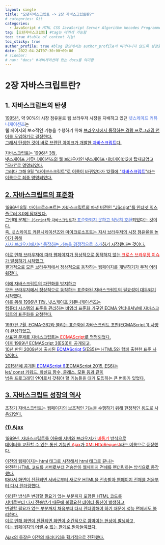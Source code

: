 ```yaml
---
layout: single
title: "모던자바스크립트 -> 2장 자바스크립트란?"
# categories: Git
categories:
  - JavaScript # HTML CSS JavaScript Server Algorithm Wecodes Programmers CS Github Blog
tag: [모던자바스크립트] #tag는 여러개 가능함
toc: true #table of content 기능!
toc_sticky: true
author_profile: true #blog 글안에서는 author_profile이 따라다니지 않도록 설정함
date: 2022-04-24T07:30:00+09:00
# sidebar:
# nav: "docs" #네비게이션에 있는 docs를 의미함
---
```

# 2장 자바스크립트란?
## 1. 자바스크립트의 탄생
<u>1995년</u>, 약 90%의 시장 점유율로 웹 브라우저 시장을 지배하고 있던 <span style="color:royalblue">넷스케이프 커뮤니케이션즈</span>는  
웹 페이지의 보조적인 기능을 수행하기 위해 <u>브라우저에서 동작하는 경량 프로그래밍 언어를 도입</span>하기로 결정한다.  
그래서 탄생한 것이 바로 브렌던 아이크가 개발한 <span style="color:blue">자바스크립트</span>다.  

자바스크립트는 1996년 3월,  
넷스케이프 커뮤니케이션즈의 웹 브라우저인 넷스케이프 내비게이터2에 탑재되었고 "<u>모카</u>"로 명명되었다.  
그러다 그해 9월 "<u>라이브스크립트</u>"로 이름이 바뀌었다가 12월에 "<span style="color:blue">자바스크립트</span>"라는 이름으로 최종 명명되었다.  

## 2. 자바스크립트의 표준화
1996년 8월, 마이크로소프트는 자바스크립트의 파생 버전인 "JScript"를 인터넷 익스플로러 3.0에 탑재했다.  
그런데 문제는 `JScript`와 `자바스크립트`가 <span style="color:royalblue">표준화되지 못하고 적당히 호환</span>되었다는 것이다.  
즉, 넷스케이프 커뮤니케이션즈와 마이크로소프트는 <u>자사 브라우저의 시장 점유율을 높이기 위해</u>  
<span style="color:royalblue">자사 브라우저에서만 동작하는 기능을 경쟁적으로 추가</span>하기 시작했다는 것이다.  

이로 인해 브라우저에 따라 웹페이지가 정상적으로 동작하지 않는 <span style="color:red">크로스 브라우징 이슈</span>가 발생하기 시작했고,  
결과적으로 모든 브라우저에서 정상적으로 동작하는 웹페이지를 개발하기가 무척 어려워졌다.  

이에 자바스크립트의 파편화를 방지하고  
모든 브라우저에서 정상적으로 동작하는 표준화된 자바스크립트의 필요성이 대두되기 시작했다.  
이를 위해 1996년 11월, 넷스케이프 커뮤니케이션즈는  
컴퓨터 시스템의 표준을 관리하는 비영리 표준화 기구인 ECMA 인터내셔널에 자바스크립트의 표준화를 요청한다.  

1997년 7월, ECMA-262라 불리는 표준화된 자바스크립트 초판(ECMAScript 1) 사양이 완성되었고,  
상표권 문제로 자바스크립트는 <span style="color:red">ECMAScript</span>로 명명되었다.  
이후 1999년 ECMAScript 3(ES3)이 공개되고,  
10년 만인 <u>2009년에 출시된</u> <span style="color:blue">ECMAScript 5</span>(ES5)는 HTML5와 함께 출현한 표준 사양이다.  

<u>2015년에 공개된</u> <span style="color:blue">ECMAScript 6</span>(ECMAScript 2015, ES6)는  
<u>let/ const 키워드, 화살표 함수, 클래스, 모듈</u> 등과 같이  
범용 프로그래밍 언어로서 갖춰야 할 기능들을 대거 도입하는 큰 변화가 있었다.  

## 3. 자바스크립트 성장의 역사
초창기 자바스크립트는 웹페이지의 보조적인 기능을 수행하기 위해 한정적인 용도로 사용되었다.  

### (1) Ajax
1999년, 자바스크립트를 이용해 서버와 브라우저가 <span style="color:red">비동기</span> 방식으로  
데이터를 교환할 수 있는 통신 기능인 <span style="color:red">Ajax</span>가 <span style="color:red">XMLHttpRequest</span>라는 이름으로 등장했다.  

이전의 웹페이지는 html 태그로 시작해서 html 태그로 끝나는  
완전한 HTML 코드를 서버로부터 전송받아 웹페이지 전체를 렌더링하는 방식으로 동작했다.  
따라서 화면이 전환되면 서버로부터 새로운 HTML을 전송받아 웹페이지 전체를 처음부터 다시 렌더링했다.  

이러한 방식은 변경할 필요가 없는 부분까지 포함된 HTML 코드를  
서버로부터 다시 전송받기 때문에 불필요한 데이터 통신이 발생하고,  
변경할 필요가 없는 부분까지 처음부터 다시 렌더링해야 하기 때문에 성능 면에서도 불리하다.  
이로 인해 화면이 전환되면 화면이 순간적으로 깜박이는 현상이 발생하고,  
이는 웹페이지의 어쩔 수 없는 한계로 받아들여졌다.  

Ajax의 등장은 이전의 패러다임을 획기적으로 전환했다.  


<!-- <span style="color:royalblue"> -->

<!-- ① ② ③ ④ ⑤ ⑥ ⑦ ⑧ ⑨-->

<!-- 메소드 위에 변수 선언, 메소드  안에 메소드, 메소드 끝나고 리턴 -->

<!-- ### 2. Link 넣기

```
 
유형 1: (설명어를 입력) : [gunhee's coding blog](https://gunhee-jeong.github. io/)
유형 2: (URL 자동연결) : <https://gunhee-jeong.github.io/>
유형 3: (동일 파일 내 '문단으로 이동') : [1. Header로 이동](###-1-header)

```

유형 1: (설명어를 입력) : [gunhee's coding blog](https://gunhee-jeong.github.io/)
유형 2: (URL 자동연결) : <https://gunhee-jeong.github.io/>
유형 3: (동일 파일 내 '문단으로 이동') : [1. Header로 이동](#1-header)
유형 3의 방법

1. 특수문자를 제거
2. 스페이스는 -로 바꾸고
3. 대문자는 소문자로!
   그래서 ### 1. Header -> #1-header
 
## Link: [google][https://www.google.com/]

### 3. 수평선

```

---

```

---

### 4. 라인 바꾸기

```

스페이스바를 2번 눌러주면 다음칸으로
이동할 수 있어요!

```

---

스페이스바를 2번 눌러주면
다음칸으로 이동할 수 있어요!

### 5. list 만들기

```

1. 1번
2. 2번
3. 3번

- 순서없는 list
  - 순서없는 list
    - 순서없는 list

```

1. 1번
2. 2번
3. 3번

- 순서없는 list
  - 순서없는 list
    - 순서없는 list

---

### 6. font 관련

```

**진하게** -> 볼드
_기울여서_ -> 이탤릭체
~~취소선~~ -> 취소선

<ul>밑줄넣기</ul> -> 밑줄
<span style="color:red">빨간 글씨</span> -> 글자색
이것이 `인라인` 입니다 -> 인라인 코드
```

**진하게** -> 볼드
_기울여서_ -> 이탤릭체
~~취소선~~ -> 취소선
<u>밑줄넣기</u> -> 밑줄
<span style="color:red">빨간 글씨</span>
이것이 `인라인` 입니다 -> 인라인 코드

---

### 7. 인용구문

```
> coding
>
> > JavaScript
> >
> > > 내가 프짱!
```

> coding
>
> > JavaScript
> >
> > > 내가 프짱!

---

### 8. 이미지 삽입

```
유형1: ('사이즈를 조절' -> HTML 태그 사용) : <img src="https://gunhee-jeong.github.io/assets/images/blogLogo.png" width="300" height="200">
유형2: (이미지 삽입 후 -> 링크 걸기)
[![이미지](https://gunhee-jeong.github.io/assets/images/blogLogo/blogLogo.png)](https://gunhee-jeong.github.io/)
```

유형1: ('사이즈를 조절' -> HTML 태그 사용) : <img src="https://gunhee-jeong.github.io/assets/images/blogLogo.png" width="300" height="200">
유형2: (이미지 삽입 후 -> 링크 걸기)
[![이미지](https://gunhee-jeong.github.io/assets/images/blogLogo.png)](https://gunhee-jeong.github.io/)

### 9. 표 만들기

```
||국어|영어|
| :--- | ---: | :--: |
|건희 | 100점 | 100점
|철수 | 100점 | 100점
```

|      |  국어 | 영어  |
| :--- | ----: | :---: |
| 건희 | 100점 | 100점 |
| 철수 | 100점 | 100점 |

> - header를 넣고 싶은 경우 ---을 사용하고 :을 이용하여 정렬에 사용함!

### 10. 토글 만들기

```
<details>
<summary>여기를 누르세요</summary>
<div markdown="1">
숨겨진 내용
</div>
</details>
```

<details>
<summary>여기를 누르세요</summary>
<div markdown="1">
숨겨진 내용
</details> -->

